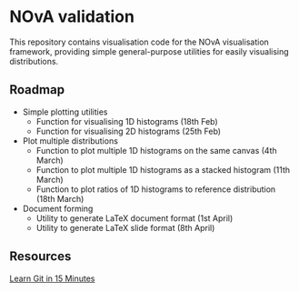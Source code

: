 # NOvA validation

This repository contains visualisation code for the NOvA visualisation framework, providing simple general-purpose utilities for easily visualising distributions.

## Roadmap

- Simple plotting utilities
  - Function for visualising 1D histograms (18th Feb)
  - Function for visualising 2D histograms (25th Feb)
- Plot multiple distributions
  - Function to plot multiple 1D histograms on the same canvas (4th March)
  - Function to plot multiple 1D histograms as a stacked histogram (11th March)
  - Function to plot ratios of 1D histograms to reference distribution (18th March)
- Document forming
  - Utility to generate LaTeX document format (1st April)
  - Utility to generate LaTeX slide format (8th April)

## Resources

[Learn Git in 15 Minutes](https://www.youtube.com/watch?v=USjZcfj8yxE)
